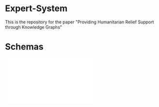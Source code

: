 # Expert-System
This is the repository for the paper "Providing Humanitarian Relief Support through Knowledge Graphs"


# Schemas
![Expert Knowledge Graph Schema](./figures/schema_dr.pdf)
